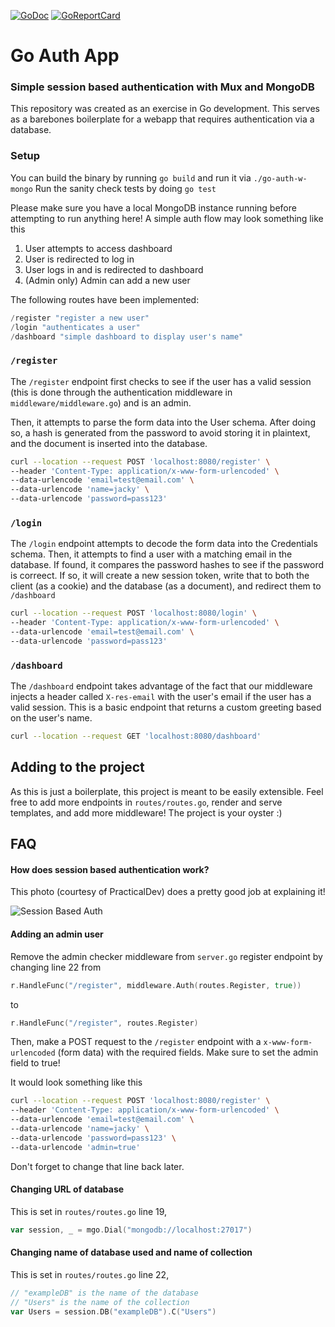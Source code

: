 [![GoDoc](https://godoc.org/github.com/jackyzha0/go-auth-w-mongo?status.svg)](https://godoc.org/github.com/jackyzha0/go-auth-w-mongo)
[![GoReportCard](https://goreportcard.com/badge/github.com/jackyzha0/go-auth-w-mongo)](https://goreportcard.com/report/github.com/jackyzha0/go-auth-w-mongo)
# Go Auth App
### Simple session based authentication with Mux and MongoDB

This repository was created as an exercise in Go development. This serves as a barebones boilerplate for a webapp that requires authentication via a database.

### Setup
You can build the binary by running `go build` and run it via `./go-auth-w-mongo` Run the sanity check tests by doing `go test`

Please make sure you have a local MongoDB instance running before attempting to run anything here! A simple auth flow may look something like this

1. User attempts to access dashboard
2. User is redirected to log in
3. User logs in and is redirected to dashboard
4. (Admin only) Admin can add a new user

The following routes have been implemented:

```go
/register "register a new user"
/login "authenticates a user"
/dashboard "simple dashboard to display user's name"
```

### `/register`
The `/register` endpoint first checks to see if the user has a valid session (this is done through the authentication middleware in `middleware/middleware.go`) and is an admin.

Then, it attempts to parse the form data into the User schema. After doing so, a hash is generated from the password to avoid storing it in plaintext, and the document is inserted into the database.

```bash
curl --location --request POST 'localhost:8080/register' \
--header 'Content-Type: application/x-www-form-urlencoded' \
--data-urlencode 'email=test@email.com' \
--data-urlencode 'name=jacky' \
--data-urlencode 'password=pass123'
```

### `/login`
The `/login` endpoint attempts to decode the form data into the Credentials schema. Then, it attempts to find a user with a matching email in the database. If found, it compares the password hashes to see if the password is correect. If so, it will create a new session token, write that to both the client (as a cookie) and the database (as a document), and redirect them to `/dashboard`

```bash
curl --location --request POST 'localhost:8080/login' \
--header 'Content-Type: application/x-www-form-urlencoded' \
--data-urlencode 'email=test@email.com' \
--data-urlencode 'password=pass123'
```

### `/dashboard`
The `/dashboard` endpoint takes advantage of the fact that our middleware injects a header called `X-res-email` with the user's email if the user has a valid session. This is a basic endpoint that returns a custom greeting based on the user's name.

```bash
curl --location --request GET 'localhost:8080/dashboard'
```

## Adding to the project
As this is just a boilerplate, this project is meant to be easily extensible. Feel free to add more endpoints in `routes/routes.go`, render and serve templates, and add more middleware! The project is your oyster :)

## FAQ

#### How does session based authentication work?

This photo (courtesy of PracticalDev) does a pretty good job at explaining it!

![Session Based Auth](https://res.cloudinary.com/practicaldev/image/fetch/s--jzM6Wq6e--/c_limit%2Cf_auto%2Cfl_progressive%2Cq_auto%2Cw_880/https://cdn-images-1.medium.com/max/800/0%2AP5OxJMihg0S0jyqk.png)

#### Adding an admin user
Remove the admin checker middleware from `server.go` register endpoint by changing line 22 from
```go
r.HandleFunc("/register", middleware.Auth(routes.Register, true))
```
to
```go
r.HandleFunc("/register", routes.Register)
```
Then, make a POST request to the `/register` endpoint with a `x-www-form-urlencoded` (form data) with the required fields. Make sure to set the admin field to true!


It would look something like this
```bash
curl --location --request POST 'localhost:8080/register' \
--header 'Content-Type: application/x-www-form-urlencoded' \
--data-urlencode 'email=test@email.com' \
--data-urlencode 'name=jacky' \
--data-urlencode 'password=pass123' \
--data-urlencode 'admin=true'
```

Don't forget to change that line back later.

#### Changing URL of database

This is set in `routes/routes.go` line 19,

```go
var session, _ = mgo.Dial("mongodb://localhost:27017")
```

#### Changing name of database used and name of collection

This is set in `routes/routes.go` line 22,

```go
// "exampleDB" is the name of the database
// "Users" is the name of the collection
var Users = session.DB("exampleDB").C("Users")
```